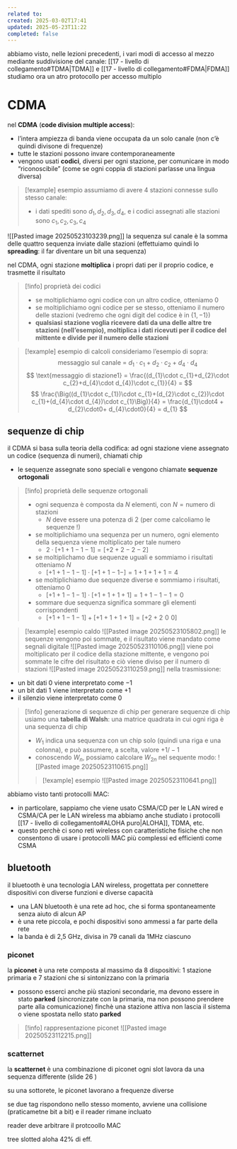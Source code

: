 ```yaml
---
related to: 
created: 2025-03-02T17:41
updated: 2025-05-23T11:22
completed: false
---
```

abbiamo visto, nelle lezioni precedenti, i vari modi di accesso al mezzo mediante suddivisione del canale: [[17 - livello di collegamento#TDMA|TDMA]] e [[17 - livello di collegamento#FDMA|FDMA]]
studiamo ora un atro protocollo per accesso multiplo
# CDMA
nel **CDMA** (**code division multiple access**):
- l’intera ampiezza di banda viene occupata da un solo canale (non c’è quindi divisone di frequenze)
- tutte le stazioni possono invare contemporaneamente 
- vengono usati **codici**, diversi per ogni stazione, per comunicare in modo “riconoscibile” (come se ogni coppia di stazioni parlasse una lingua diversa)
>[!example] esempio
>assumiamo di avere 4 stazioni connesse sullo stesso canale:
>- i dati spediti sono $d_{1},d_{2},d_{3},d_{4}$, e i codici assegnati alle stazioni sono $c_{1},c_{2},c_{3},c_4$
>
![[Pasted image 20250523103239.png]]
la sequenza sul canale è la somma delle quattro sequenza inviate dalle stazioni (effettuiamo quindi lo **spreading**: il far diventare un bit una sequenza)

nel CDMA, ogni stazione **moltiplica** i propri dati per il proprio codice, e trasmette il risultato
>[!info] proprietà dei codici
>- se moltiplichiamo ogni codice con un altro codice, otteniamo 0
>- se moltiplichiamo ogni codice per se stesso, otteniamo il numero delle stazioni (vedremo che ogni digit del codice è in $\{ 1,-1\}$)
>- **qualsiasi stazione voglia ricevere dati da una delle altre tre stazioni (nell’esempio), moltiplica i dati ricevuti per il codice del mittente e divide per il numero delle stazioni**

>[!example] esempio di calcoli
consideriamo l’esempio di sopra:
>$$
\text{messaggio sul canale = }d_{1}\cdot c_{1}+d_{2}\cdot c_{2}+d_{4}\cdot d_{4}
>$$
>$$
\text{messaggio di stazione1} = \frac{(d_{1}\cdot c_{1}+d_{2}\cdot c_{2}+d_{4}\cdot d_{4})\cdot c_{1}}{4} =
>$$
>$$
\frac{\Big((d_{1}\cdot c_{1})\cdot c_{1}+(d_{2}\cdot c_{2})\cdot c_{1}+(d_{4}\cdot d_{4})\cdot c_{1}\Big)}{4} = \frac{d_{1}\cdot4 + d_{2}\cdot0+ d_{4}\cdot0}{4} = d_{1}
>$$

## sequenze di chip
il CDMA si basa sulla teoria della codifica: ad ogni stazione viene assegnato un codice (sequenza di numeri), chiamati chip
- le sequenze assegnate sono speciali e vengono chiamate **sequenze ortogonali**
>[!info] proprietà delle sequenze ortogonali
> - ogni sequenza è composta da $N$ elementi, con $N= \text{numero di stazioni}$ 
> 	- $N$ deve essere una potenza di 2 (per come calcoliamo le sequenze !)
> - se moltiplichiamo una sequenza per un numero, ogni elemento della sequenza viene moltiplicato per tale numero
> 	- $2\cdot[+1+1-1-1]= [+2+2-2-2]$
> - se moltiplichamo due sequenze uguali e sommiamo i risultati otteniamo $N$
> 	- $[+1+1-1-1]\cdot[+1+1-1-]=1+1+1+1=4$
>- se moltiplichiamo due sequenze diverse e sommiamo i risultati, otteniamo 0
>	- $[+1+1-1-1] \cdot[+1+1+1+1] = 1+1-1-1 = 0$
> - sommare due sequenza significa sommare gli elementi corrispondenti
>	- $[+1+1-1-1]+[+1+1+1+1]=[+2+2\,\,0\,\,0]$

>[!example] esempio caldo
![[Pasted image 20250523105802.png]]
le sequenze vengono poi sommate, e il risultato viene mandato come segnali digitale
![[Pasted image 20250523110106.png]]
viene poi moltiplicato per il codice della stazione mittente, e vengono poi sommate le cifre del risultato e ciò viene diviso per il numero di stazioni
![[Pasted image 20250523110259.png]]
nella trasmissione:
- un bit dati 0 viene interpretato come $-1$
- un bit dati 1 viene interpretato come $+1$
- il silenzio viene interpretato come $0$
>[!info] generazione di sequenze di chip
per generare sequenze di chip usiamo una **tabella di Walsh**: una matrice quadrata in cui ogni riga è una sequenza di chip
> - $W_{1}$ indica una sequenza con un chip solo (quindi una riga e una colonna), e può assumere, a scelta, valore $+1 / -1$
>- conoscendo $W_{n}$, possiamo calcolare $W_{2n}$ nel sequente modo:
![[Pasted image 20250523110615.png]]
>
>>[!example] esempio
>![[Pasted image 20250523110641.png]]

abbiamo visto tanti protocolli MAC:
- in particolare, sappiamo che viene usato CSMA/CD per le LAN wired e CSMA/CA per le LAN wireless
ma abbiamo anche studiato i protocolli [[17 - livello di collegamento#ALOHA puro|ALOHA]], TDMA, etc.
- questo perchè ci sono reti wireless con caratteristiche fisiche che non consentono di usare i protocolli MAC più complessi ed efficienti come CSMA
## bluetooth
il bluetooth è una tecnologia LAN wireless, progettata per connettere dispositivi con diverse funzioni e diverse capacità
- una LAN bluetooth è una rete ad hoc, che si forma spontaneamente senza aiuto di alcun AP
- è una rete piccola, e pochi dispositivi sono ammessi a far parte della rete
- la banda è di 2,5 GHz, divisa in 79 canali da 1MHz ciascuno
### piconet
la **piconet** è una rete composta al massimo da 8 dispositivi: 1 stazione primaria e 7 stazioni che si sintonizzano con la primaria
- possono esserci anche più stazioni secondarie, ma devono essere in stato **parked** (sincronizzate con la primaria, ma non possono prendere parte alla comunicazione) finchè una stazione attiva non lascia il sistema o viene spostata nello stato **parked**
>[!info] rappresentazione piconet
![[Pasted image 20250523112215.png]]
### scatternet
la **scatternet** è una combinazione di piconet
ogni slot lavora da una sequenza differente (slide 26 )

su una sottorete, le piconet lavorano a frequenze diverse

se due tag rispondono nello stesso momento, avviene una collisione (praticametne bit a bit) e il reader rimane incluato


reader deve arbitrare il protcoollo MAC


tree slotted aloha 42% di eff.